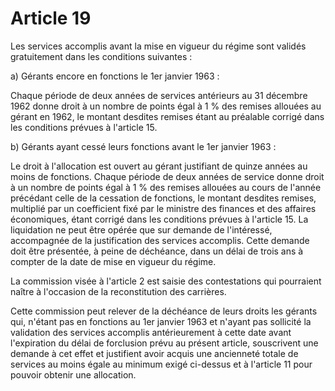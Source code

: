 # Article 19

Les services accomplis avant la mise en vigueur du régime sont validés gratuitement dans les conditions suivantes :

a) Gérants encore en fonctions le 1er janvier 1963 :

Chaque période de deux années de services antérieurs au 31 décembre 1962 donne droit à un nombre de points égal à 1 % des remises allouées au gérant en 1962, le montant desdites remises étant au préalable corrigé dans les conditions prévues à l'article 15.

b) Gérants ayant cessé leurs fonctions avant le 1er janvier 1963 :

Le droit à l'allocation est ouvert au gérant justifiant de quinze années au moins de fonctions. Chaque période de deux années de service donne droit à un nombre de points égal à 1 % des remises allouées au cours de l'année précédant celle de la cessation de fonctions, le montant desdites remises, multiplié par un coefficient fixé par le ministre des finances et des affaires économiques, étant corrigé dans les conditions prévues à l'article 15. La liquidation ne peut être opérée que sur demande de l'intéressé, accompagnée de la justification des services accomplis. Cette demande doit être présentée, à peine de déchéance, dans un délai de trois ans à compter de la date de mise en vigueur du régime.

La commission visée à l'article 2 est saisie des contestations qui pourraient naître à l'occasion de la reconstitution des carrières.

Cette commission peut relever de la déchéance de leurs droits les gérants qui, n'étant pas en fonctions au 1er janvier 1963 et n'ayant pas sollicité la validation des services accomplis antérieurement à cette date avant l'expiration du délai de forclusion prévu au présent article, souscrivent une demande à cet effet et justifient avoir acquis une ancienneté totale de services au moins égale au minimum exigé ci-dessus et à l'article 11 pour pouvoir obtenir une allocation.

